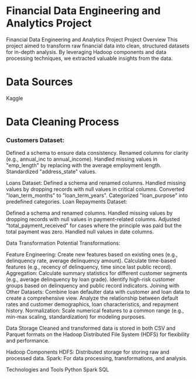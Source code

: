 # Financial Data Engineering and  Analytics Project

Financial Data Engineering and Analytics Project
Project Overview
This project aimed to transform raw financial data into clean, structured datasets for in-depth analysis. By leveraging Hadoop components and data processing techniques, we extracted valuable insights from the data.

# Data Sources
Kaggle

# Data Cleaning Process

### Customers Dataset:
Defined a schema to ensure data consistency.
Renamed columns for clarity (e.g., annual_inc to annual_income).
Handled missing values in "emp_length" by replacing with the average employment length.
Standardized "address_state" values.

Loans Dataset:
Defined a schema and renamed columns.
Handled missing values by dropping records with null values in critical columns.
Converted "loan_term_months" to "loan_term_years".
Categorized "loan_purpose" into predefined categories.
Loan Repayments Dataset:

Defined a schema and renamed columns.
Handled missing values by dropping records with null values in payment-related columns.
Adjusted "total_payment_received" for cases where the principle was paid but the total payment was zero.
Handled null values in date columns.

Data Transformation
Potential Transformations:

Feature Engineering:
Create new features based on existing ones (e.g., delinquency rate, average delinquency amount).
Calculate time-based features (e.g., recency of delinquency, time since last public record).
Aggregation:
Calculate summary statistics for different customer segments (e.g., average delinquency by loan grade).
Identify high-risk customer groups based on delinquency and public record indicators.
Joining with Other Datasets:
Combine loan defaulter data with customer and loan data to create a comprehensive view.
Analyze the relationship between default rates and customer demographics, loan characteristics, and repayment history.
Normalization:
Scale numerical features to a common range (e.g., min-max scaling, standardization) for modeling purposes.

Data Storage
Cleaned and transformed data is stored in both CSV and Parquet formats on the Hadoop Distributed File System (HDFS) for flexibility and performance.

Hadoop Components
HDFS: Distributed storage for storing raw and processed data.
Spark: For data processing, transformations, and analysis.

Technologies and Tools
Python
Spark
SQL
